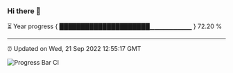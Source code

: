 ### Hi there 👋

⏳ Year progress { █████████████████████▁▁▁▁▁▁▁▁▁ } 72.20 %

---

⏰ Updated on Wed, 21 Sep 2022 12:55:17 GMT

![Progress Bar CI](https://github.com/ZhaoGui/ZhaoGui/workflows/Progress%20Bar%20CI/badge.svg)

